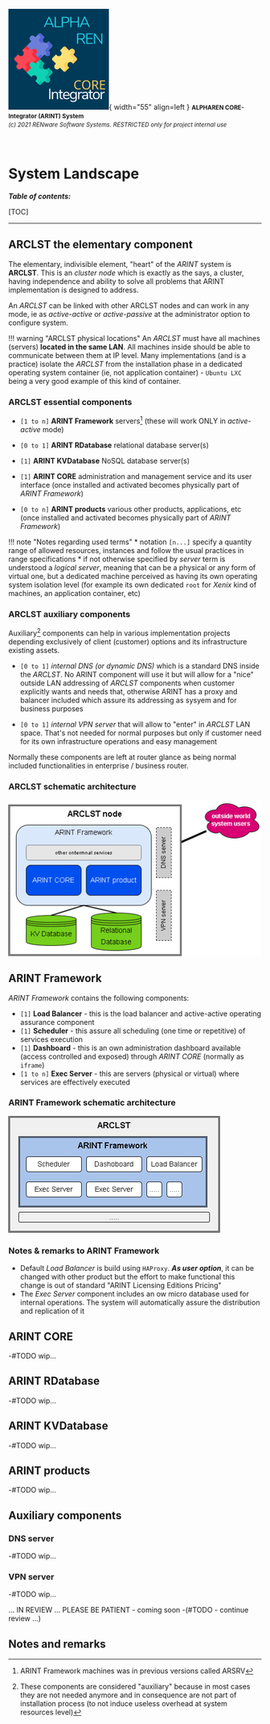 ![arint_logo](../pictures/arint_logo.png){ width="55" align=left }
<small markdown>**ALPHAREN CORE-Integrator (ARINT) System**<br>
*(c) 2021 RENware Software Systems. RESTRICTED only for project internal use*
</small><br><br><br>


# System Landscape



***Table of contents:***

[TOC]

***



## ARCLST the elementary component

The elementary, indivisible element, "heart" of the *ARINT* system is **ARCLST**. This is an *cluster node* which is exactly as the says, a cluster, having independence and ability to solve all problems that ARINT implementation is designed to address.

An *ARCLST* can be linked with other ARCLST nodes and can work in any mode, ie as *active-active* or *active-passive* at the administrator option to configure system.

!!! warning "ARCLST physical locations"
    An *ARCLST* must have all machines (servers) **located in the same LAN**. All machines inside should be able to communicate between them at IP level. Many implementations (and is a practice) isolate the *ARCLST* from the installation phase in a dedicated operating system container (ie, not application container) - `Ubuntu LXC` being a very good example of this kind of container.


### ARCLST essential components

* `[1 to n]` **ARINT Framework** servers[^1] (these will work ONLY in *active-active* mode)

* `[0 to 1]` **ARINT RDatabase** relational database server(s)

* `[1]` **ARINT KVDatabase** NoSQL database server(s)

* `[1]` **ARINT CORE** administration and management service and its user interface (once installed and activated becomes physically part of *ARINT Framework*)

* `[0 to n]` **ARINT products** various other products, applications, etc (once installed and activated becomes physically part of *ARINT Framework*)


!!! note "Notes regarding used terms"
    * notation `[n...]` specify a quantity range of allowed resources, instances and follow the usual practices in range specifications
    * if not otherwise specified by *server* term is understood a *logical server*, meaning that can be a physical or any form of virtual one, but a dedicated machine perceived as having its own operating system isolation level (for example its own dedicated `root` for *Xenix* kind of machines, an application container, etc)


### ARCLST auxiliary components

Auxiliary[^2] components can help in various implementation projects depending exclusively of client (customer) options and its infrastructure existing assets.

* `[0 to 1]` *internal DNS (or dynamic DNS)* which is a standard DNS inside the *ARCLST*. No ARINT component will use it but will allow for a "nice" outside LAN addressing of *ARCLST* components when customer explicitly wants and needs that, otherwise ARINT has a proxy and balancer included which assure its addressing as sysyem and for business purposes

* `[0 to 1]` *internal VPN server* that will allow to "enter" in *ARCLST* LAN space. That's not needed for normal purposes but only if customer need for its own infrastructure operations and easy management

Normally these components are left at router glance as being normal included functionalities in enterprise / business router.

### ARCLST schematic architecture

![arclst arch](../pictures/system_landscape.png)






## ARINT Framework

*ARINT Framework* contains the following components:

* `[1]` **Load Balancer** - this is the load balancer and active-active operating assurance component
* `[1]` **Scheduler** - this assure all scheduling (one time or repetitive) of services execution
* `[1]` **Dashboard** - this is an own administration dashboard available (access controlled and exposed) through *ARINT CORE* (normally as `iframe`)
* `[1 to n]` **Exec Server** - this are servers (physical or virtual) where services are effectively executed


### ARINT Framework schematic architecture

![arint_framework_blueprint](../pictures/arint_framework_landscape.drawio.png)


### Notes & remarks to ARINT Framework

* Default *Load Balancer* is build using `HAProxy`. ***As user option***, it can be changed with other product but the effort to make functional this change is out of standard "ARINT Licensing Editions Pricing"
* The *Exec Server* component includes an ow micro database used for internal operations. The system will automatically assure the distribution and replication of it






## ARINT CORE

-#TODO wip...


## ARINT RDatabase

-#TODO wip...


## ARINT KVDatabase

-#TODO wip...


## ARINT products

-#TODO wip...


## Auxiliary components

### DNS server

-#TODO wip...

### VPN server

-#TODO wip...





... IN REVIEW ... PLEASE BE PATIENT - coming soon -(#TODO - continue review ...)

<!--- #FIXME commented out all for review

## ARINT Framework #NOTE sectiune sectiune revizuita si preluata in ARINT Framework (230827)

## System Blueprints

### ARint blueprint

-#TODO a high level blueprint

### ARCLST blueprint

-#NOTE_this_was_deleted ![ARCSLT blueprint](../pictures/system_landscape.svg)






-#TODO start and make new descriptions (based on existing) for each component

-#TODO - from here continue review




------
## ARCLST. Integrator Cluster

This component creates a local cluster formed by one or more **ARSRV** machines. Particularly can stand on one single machine with **ARSRV**.  

This is not recommended because **ARCLST** is a *network-bounded* system and **ARSRV** is a *cpu-bounded* one, and a *cluster to cluster* integration will have to suffer.

This component can run **1 per LAN machine**.





## ARSRV. Integrator Server

This is the core / heart of each machine. It will assure information getting, processing and sending or streing.  

Other functionalities (in cooperation with **ARCLST**) cover scheduling, asynchronous processing and retrying in case of un-availability of an external system.

This component can run **n per cluster**.





## ARLDB. Integrator High Availability assurance subsystem

This component assure:

* load balancing,
* failure detection,
* service availability,
* RTT ordering access to in case of multiple **ARSRV** modules.

All **ARSRV** components work *ACTIVE ACTIVE* inside any **ARCLST**. Of course, clusters work independently each of the others.

Also, each **ARLDB** keeps a dynamic trace of any **ARCLST** from the system, so a new cluster can be added without the need of any downtime. 

This thing is also applicable inside a cluster where at any time, with any downtime, a new **ARSRV** can be added. If is right configured then will be automatically discovered and made part of cluster.

This component can run **1 per cluster**.




## ARWADM Web amin console

This will assure cluster administration, for all its servers and other components.

This component can run **n per cluster**. The reason for more ARWADM is to secure each of them.






## ARDPX. Access and distribution proxy

This module is useful when an **ARCLST** is buit on **ARSRV**s physically implemented as a set of small virtual
 machines on a single server, having their LAN. Sure, ALPHA-REN hardware will assure that, but if you're using other hardware it will be needed. 

Thiz module will stay in own LAN DMZ being directly exposed on **ARCLST** IP external access.

This module is responsible for:

* access
 the system outside its LAN without the need of a router with port forwarding.
* assurance of all reverse proxy operations.
* access on the **ARCLST** and **ARSRV**s outside cluster LAN.

This component can run **1 per machine**.








## ARMAIL Integrator mail

This module is responsible for sending administrative and notification mails from **ARCLST** cluster. 

This component can run **1 per machine**.





## ARVPN. Integrator VPN access

This module assure VPN access into the **ARCLST** cluster.









## Deployment over multiple LAN environments

In an environment with multiple LANs, in deployment architecture and process should consider the following aspects:

* every LAN should have at least its own **ARSRV** in order to communicate with other LANs
* an **ARCLST** can assure balancing and failure services inside LAN
* in order to assure balancing and failure services over LANs, each one must have its own **ARCLST** (wirh all other required components to assure corresponding services) which communicate with the others.
* a queue service is strictly required both to assure messages transport inside LAN, but also between LANs; for this reason cannot be used any queuing system but one with remote (over LANs) capabilities (aka named broker system)

-->






















## Notes and remarks

[^1]: ARINT Framework machines was in previous versions called ARSRV

[^2]: These components are considered "auxiliary" because in most cases they are not needed anymore and in consequence are not part of installation process (to not induce useless overhead at system resources level)



